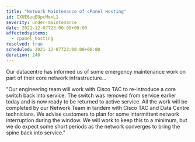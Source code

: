 ```yaml
---
title: "Network Maintenance of cPanel Hosting"
id: IXUE6zqEUpcMexL1
severity: under-maintenance
date: 2021-12-07T23:00:00+00:00
affectedsystems:
  - cpanel_hosting
resolved: true
scheduled: 2021-12-07T23:00:00+00:00
duration: 240
---
```

<p>Our datacentre has informed us of some emergency maintenance work on part of their core network infrastructure...</p>

<p>"Our engineering team will work with Cisco TAC to re-introduce a core switch back into service. The switch was removed from service earlier today and is now ready to be returned to active service. All the work will be completed by our Network Team in tandem with Cisco TAC and Data Centre technicians. We advise customers to plan for some intermittent network interruption during the window. We will work to keep this to a minimum, but we do expect some short periods as the network converges to bring the spine back into service."</p>

